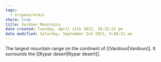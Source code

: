 ```yaml
---
tags:
  - erspace/ermis
share: true
title: Vardoun Mountains
date created: Tuesday, April 11th 2023, 10:32:21 pm
date modified: Saturday, September 2nd 2023, 9:48:21 am
---
```


The largest mountain range on the continent of [[Vardoun|Vardoun]]. It surrounds the [[Kypar desert|Kypar desert]]. 
